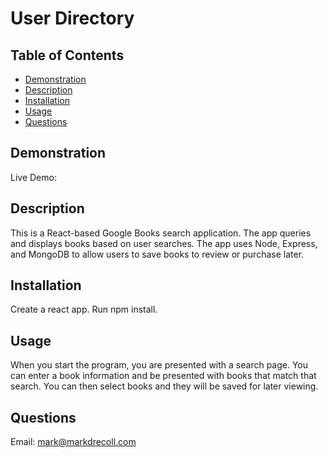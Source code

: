 # User Directory
  ## Table of Contents
   - [Demonstration](#Demonstration)
   - [Description](#Description)
   - [Installation](#Installation)
   - [Usage](#Usage)
   - [Questions](#Questions)
## Demonstration
Live Demo: 
## Description
This is a React-based Google Books search application. The app queries and displays books based on user searches. The app uses Node, Express, and MongoDB to allow users to save books to review or purchase later. 
## Installation
Create a react app. Run npm install.
## Usage
When you start the program, you are presented with a search page. You can enter a book information and be presented with books that match that search. You can then select books and they will be saved for later viewing.
## Questions
Email: mark@markdrecoll.com